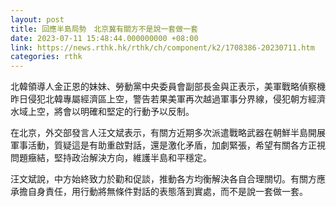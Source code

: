 ```yaml
---
layout: post
title: 回應半島局勢　北京冀有關方不是說一套做一套
date: 2023-07-11 15:48:44.000000000 +08:00
link: https://news.rthk.hk/rthk/ch/component/k2/1708386-20230711.htm
categories: rthk
---
```


北韓領導人金正恩的妹妹、勞動黨中央委員會副部長金與正表示，美軍戰略偵察機昨日侵犯北韓專屬經濟區上空，警告若果美軍再次越過軍事分界線，侵犯朝方經濟水域上空，將會以明確和堅定的行動予以反制。

在北京，外交部發言人汪文斌表示，有關方近期多次派遣戰略武器在朝鮮半島開展軍事活動，質疑這是有助重啟對話，還是激化矛盾，加劇緊張，希望有關各方正視問題癥結，堅持政治解決方向，維護半島和平穩定。

汪文斌說，中方始終致力於勸和促談，推動各方均衡解決各自合理關切。有關方應承擔自身責任，用行動將無條件對話的表態落到實處，而不是說一套做一套。
